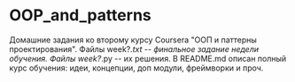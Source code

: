 # OOP_and_patterns

Домашние задания ко второму курсу Coursera "ООП и паттерны проектирования". Файлы week?*.txt -- финальное задание недели обучения. Файлы week?*.py -- их решения. В README.md описан полный курс обучения: идеи, концепции, доп модули, фреймворки и проч.